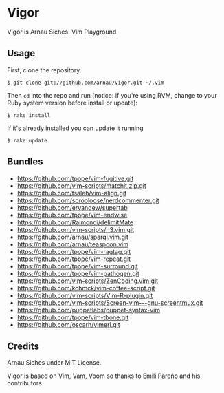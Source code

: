 # Vigor

Vigor is Arnau Siches' Vim Playground.

## Usage

First, clone the repository.

    $ git clone git://github.com/arnau/Vigor.git ~/.vim

Then `cd` into the repo and run (notice: if you're using RVM, change to your Ruby system version before install or update):

    $ rake install

If it's already installed you can update it running

    $ rake update


## Bundles

* https://github.com/tpope/vim-fugitive.git
* https://github.com/vim-scripts/matchit.zip.git
* https://github.com/tsaleh/vim-align.git
* https://github.com/scrooloose/nerdcommenter.git
* https://github.com/ervandew/supertab
* https://github.com/tpope/vim-endwise
* https://github.com/Raimondi/delimitMate
* https://github.com/vim-scripts/n3.vim.git
* https://github.com/arnau/sparql.vim.git
* https://github.com/arnau/teaspoon.vim
* https://github.com/tpope/vim-ragtag.git
* https://github.com/tpope/vim-repeat.git
* https://github.com/tpope/vim-surround.git
* https://github.com/tpope/vim-pathogen.git
* https://github.com/vim-scripts/ZenCoding.vim.git
* https://github.com/kchmck/vim-coffee-script.git
* https://github.com/vim-scripts/Vim-R-plugin.git
* https://github.com/vim-scripts/Screen-vim---gnu-screentmux.git
* https://github.com/puppetlabs/puppet-syntax-vim
* https://github.com/tpope/vim-tbone.git
* https://github.com/oscarh/vimerl.git


## Credits

Arnau Siches under MIT License.

Vigor is based on Vim, Vam, Voom so thanks to Emili Pareño and his contributors.

